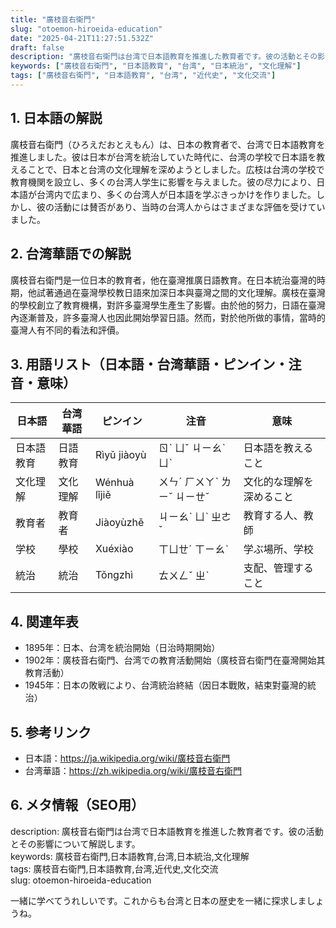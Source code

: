```yaml
---
title: "廣枝音右衛門"
slug: "otoemon-hiroeida-education"
date: "2025-04-21T11:27:51.532Z"
draft: false
description: "廣枝音右衛門は台湾で日本語教育を推進した教育者です。彼の活動とその影響について解説します。"
keywords: ["廣枝音右衛門", "日本語教育", "台湾", "日本統治", "文化理解"]
tags: ["廣枝音右衛門", "日本語教育", "台湾", "近代史", "文化交流"]
---
```


## 1. 日本語の解説  
廣枝音右衛門（ひろえだおとえもん）は、日本の教育者で、台湾で日本語教育を推進しました。彼は日本が台湾を統治していた時代に、台湾の学校で日本語を教えることで、日本と台湾の文化理解を深めようとしました。広枝は台湾の学校で教育機関を設立し、多くの台湾人学生に影響を与えました。彼の尽力により、日本語が台湾内で広まり、多くの台湾人が日本語を学ぶきっかけを作りました。しかし、彼の活動には賛否があり、当時の台湾人からはさまざまな評価を受けていました。

## 2. 台湾華語での解説  
廣枝音右衛門是一位日本的教育者，他在臺灣推廣日語教育。在日本統治臺灣的時期，他試著通過在臺灣學校教日語來加深日本與臺灣之間的文化理解。廣枝在臺灣的學校創立了教育機構，對許多臺灣學生產生了影響。由於他的努力，日語在臺灣內逐漸普及，許多臺灣人也因此開始學習日語。然而，對於他所做的事情，當時的臺灣人有不同的看法和評價。

## 3. 用語リスト（日本語・台湾華語・ピンイン・注音・意味）  
| 日本語       | 台湾華語   | ピンイン     | 注音                | 意味                       |
|--------------|------------|--------------|---------------------|----------------------------|
| 日本語教育   | 日語教育   | Rìyǔ jiàoyù  | ㄖˋ ㄩˇ ㄐㄧㄠˋ ㄩˋ | 日本語を教えること          |
| 文化理解     | 文化理解   | Wénhuà lǐjiě | ㄨㄣˊ ㄏㄨㄚˋ ㄌㄧˇ ㄐㄧㄝˇ | 文化的な理解を深めること    |
| 教育者       | 教育者     | Jiàoyùzhě    | ㄐㄧㄠˋ ㄩˋ ㄓㄜˇ     | 教育する人、教師           |
| 学校         | 學校       | Xuéxiào      | ㄒㄩㄝˊ ㄒㄧㄠˋ          | 学ぶ場所、学校             |
| 統治         | 統治       | Tǒngzhì      | ㄊㄨㄥˇ ㄓˋ           | 支配、管理すること        |

## 4. 関連年表  
- 1895年：日本、台湾を統治開始（日治時期開始）  
- 1902年：廣枝音右衛門、台湾での教育活動開始（廣枝音右衛門在臺灣開始其教育活動）  
- 1945年：日本の敗戦により、台湾統治終結（因日本戰敗，結束對臺灣的統治）

## 5. 参考リンク  
- 日本語：https://ja.wikipedia.org/wiki/廣枝音右衛門  
- 台湾華語：https://zh.wikipedia.org/wiki/廣枝音右衛門

## 6. メタ情報（SEO用）  
description: 廣枝音右衛門は台湾で日本語教育を推進した教育者です。彼の活動とその影響について解説します。  
keywords: 廣枝音右衛門,日本語教育,台湾,日本統治,文化理解  
tags: 廣枝音右衛門,日本語教育,台湾,近代史,文化交流  
slug: otoemon-hiroeida-education

一緒に学べてうれしいです。これからも台湾と日本の歴史を一緒に探求しましょうね。